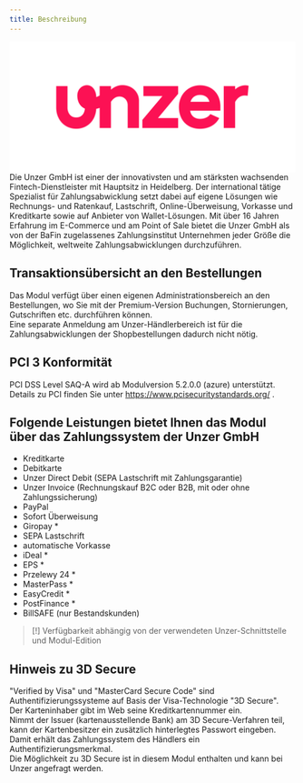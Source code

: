 ```yaml
---
title: Beschreibung
---
```

<img style="float: left" src="../img/Unzer__PrimaryLogo_Raspberry_RGB.png" alt="Unzer Logo">

Die Unzer GmbH ist einer der innovativsten und am stärksten wachsenden Fintech-Dienstleister mit Hauptsitz in Heidelberg. Der international tätige Spezialist für Zahlungsabwicklung setzt dabei auf eigene Lösungen wie Rechnungs- und Ratenkauf, Lastschrift, Online-Überweisung, Vorkasse und Kreditkarte sowie auf Anbieter von Wallet-Lösungen. Mit über 16 Jahren Erfahrung im E-Commerce und am Point of Sale bietet die Unzer GmbH als von der BaFin zugelassenes Zahlungsinstitut Unternehmen jeder Größe die Möglichkeit, weltweite Zahlungsabwicklungen durchzuführen.

## Transaktionsübersicht an den Bestellungen 
Das Modul verfügt über einen eigenen Administrationsbereich an den Bestellungen, wo Sie mit der Premium-Version Buchungen, Stornierungen, Gutschriften etc. durchführen können.  
Eine separate Anmeldung am Unzer-Händlerbereich ist für die Zahlungsabwicklungen der Shopbestellungen dadurch nicht nötig.

## PCI 3 Konformität
PCI DSS Level SAQ-A wird ab Modulversion 5.2.0.0 (azure) unterstützt.  
Details zu PCI finden Sie unter https://www.pcisecuritystandards.org/ .

## Folgende Leistungen bietet Ihnen das Modul über das Zahlungssystem der Unzer GmbH
- Kreditkarte
- Debitkarte
- Unzer Direct Debit (SEPA Lastschrift mit Zahlungsgarantie)
- Unzer Invoice (Rechnungskauf B2C oder B2B, mit oder ohne Zahlungssicherung)
- PayPal
- Sofort Überweisung
- Giropay *
- SEPA Lastschrift
- automatische Vorkasse
- iDeal *
- EPS *
- Przelewy 24 *
- MasterPass *
- EasyCredit *
- PostFinance *
- BillSAFE (nur Bestandskunden)

> [!] Verfügbarkeit abhängig von der verwendeten Unzer-Schnittstelle und Modul-Edition


## Hinweis zu 3D Secure
"Verified by Visa" und "MasterCard Secure Code" sind Authentifizierungssysteme auf Basis der Visa-Technologie "3D Secure".  
Der Karteninhaber gibt im Web seine Kreditkartennummer ein.  
Nimmt der Issuer (kartenausstellende Bank) am 3D Secure-Verfahren teil, kann der Kartenbesitzer ein zusätzlich hinterlegtes Passwort eingeben.  
Damit erhält das Zahlungssystem des Händlers ein Authentifizierungsmerkmal.  
Die Möglichkeit zu 3D Secure ist in diesem Modul enthalten und kann bei Unzer angefragt werden.
